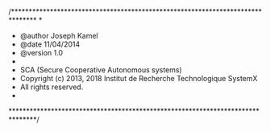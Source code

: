 
/*******************************************************************************
*
*  @author  Joseph Kamel
*  @date    11/04/2014  
*  @version 1.0 
*
* SCA (Secure Cooperative Autonomous systems)
* Copyright (c) 2013, 2018 Institut de Recherche Technologique SystemX
* All rights reserved.
*
*******************************************************************************/
